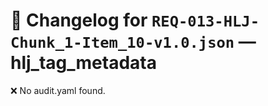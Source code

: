 # 📝 Changelog for `REQ-013-HLJ-Chunk_1-Item_10-v1.0.json` — **hlj_tag_metadata**

❌ No audit.yaml found.
